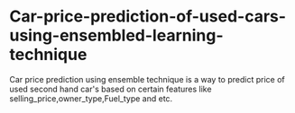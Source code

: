 # Car-price-prediction-of-used-cars-using-ensembled-learning-technique
Car price prediction using ensemble technique is a way to predict price of used second hand car's based on certain features like selling_price,owner_type,Fuel_type and etc.
